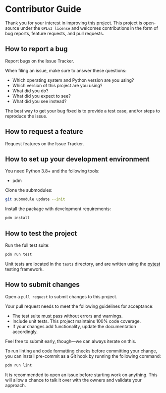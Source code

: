 # Contributor Guide

Thank you for your interest in improving this project.
This project is open-source under the `GPLv3 license` and
welcomes contributions in the form of bug reports, feature requests, and pull requests.

## How to report a bug

Report bugs on the Issue Tracker.

When filing an issue, make sure to answer these questions:

- Which operating system and Python version are you using?
- Which version of this project are you using?
- What did you do?
- What did you expect to see?
- What did you see instead?

The best way to get your bug fixed is to provide a test case,
and/or steps to reproduce the issue.

## How to request a feature

Request features on the Issue Tracker.

## How to set up your development environment

You need Python 3.8+ and the following tools:

- pdm

Clone the submodules:

```bash
git submodule update --init
```

Install the package with development requirements:

```bash
pdm install
```

## How to test the project

Run the full test suite:

```bash
pdm run test
```

Unit tests are located in the ``tests`` directory,
and are written using the [pytest](https://pytest.readthedocs.io/) testing framework.

## How to submit changes

Open a `pull request` to submit changes to this project.

Your pull request needs to meet the following guidelines for acceptance:

- The test suite must pass without errors and warnings.
- Include unit tests. This project maintains 100% code coverage.
- If your changes add functionality, update the documentation accordingly.

Feel free to submit early, though—we can always iterate on this.

To run linting and code formatting checks before committing your change, you can install pre-commit as a Git hook by running the following command:

```bash
pdm run lint
```

It is recommended to open an issue before starting work on anything.
This will allow a chance to talk it over with the owners and validate your approach.

